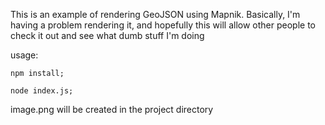 This is an example of rendering GeoJSON using Mapnik. Basically, I'm having a problem rendering it, and hopefully this will allow other people to check it out and see what dumb stuff I'm doing

usage:

`npm install;`

`node index.js;`


image.png will be created in the project directory
